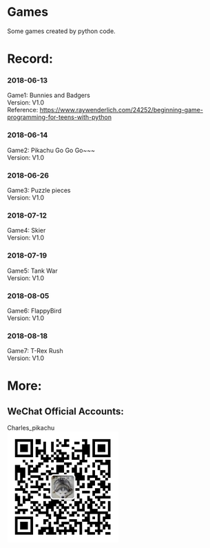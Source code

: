 # Games
Some games created by python code.

# Record:
### 2018-06-13  
Game1: Bunnies and Badgers  
Version: V1.0  
Reference: https://www.raywenderlich.com/24252/beginning-game-programming-for-teens-with-python  
### 2018-06-14  
Game2: Pikachu Go Go Go~~~  
Version: V1.0  
### 2018-06-26  
Game3: Puzzle pieces  
Version: V1.0  
### 2018-07-12  
Game4: Skier  
Version: V1.0
### 2018-07-19  
Game5: Tank War   
Version: V1.0
### 2018-08-05   
Game6: FlappyBird   
Version: V1.0
### 2018-08-18
Game7: T-Rex Rush  
Version: V1.0

# More:
## WeChat Official Accounts:
Charles_pikachu  
![img](pikachu.jpg)